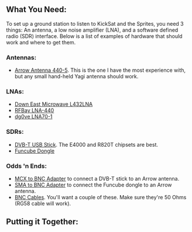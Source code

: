 ## What You Need:

To set up a ground station to listen to KickSat and the Sprites, you need 3 things: An antenna, a low noise amplifier (LNA), and a software defined radio (SDR) interface. Below is a list of examples of hardware that should work and where to get them.

### Antennas:

* [Arrow Antenna 440-5](http://arrowantennas.com/arrowii/440-5ii.html). This is the one I have the most experience with, but any small hand-held Yagi antenna should work.

### LNAs:

* [Down East Microwave L432LNA](http://www.downeastmicrowave.com/PDF/l-lna.PDF)
* [RFBay LNA-440](http://rfbay.com/LNA/LNA-440.pdf)
* [dg0ve LNA70-1](http://www.dg0ve.de/en/lna70_en.htm)

### SDRs:

* [DVB-T USB Stick](http://www.nooelec.com/store/software-defined-radio/tv28tv2-sdr-dvb-t-usb-stick-set.html#.Uxu38uddVqs). The E4000 and R820T chipsets are best.
* [Funcube Dongle](http://funcubedongle.3dcartstores.com/FUNcube-Dongle-Pro-A20_p_27.html)

### Odds 'n Ends:

* [MCX to BNC Adapter](http://www.amazon.com/Generic-Female-Right-Angle-Adapter/dp/B00EQ1UZC2/ref=sr_1_16?ie=UTF8&qid=1394326600&sr=8-16&keywords=mcx+to+bnc) to connect a DVB-T stick to an Arrow antenna.
* [SMA to BNC Adapter](http://www.amazon.com/Female-Male-Plug-Coax-Adapter/dp/B002A6CWDA/ref=sr_1_2?ie=UTF8&qid=1394327837&sr=8-2&keywords=sma+to+bnc) to connect the Funcube dongle to an Arrow antenna.
* [BNC Cables](http://www.amazon.com/s/ref=nb_sb_noss_1?url=search-alias%3Delectronics&field-keywords=BNC%20RG58). You'll want a couple of these. Make sure they're 50 Ohms (RG58 cable will work).

## Putting it Together:
